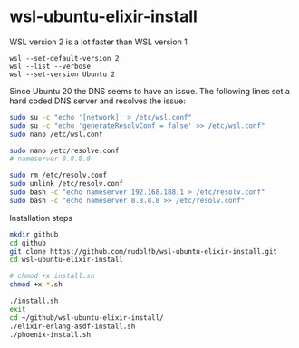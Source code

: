 # wsl-ubuntu-elixir-install


WSL version 2 is a lot faster than WSL version 1
```
wsl --set-default-version 2
wsl --list --verbose
wsl --set-version Ubuntu 2
```

Since Ubuntu 20 the DNS seems to have an issue. The following lines set a hard coded DNS server and resolves the issue:

```bash
sudo su -c "echo '[network]' > /etc/wsl.conf"
sudo su -c "echo 'generateResolvConf = false' >> /etc/wsl.conf"
sudo nano /etc/wsl.conf

sudo nano /etc/resolve.conf
# nameserver 8.8.8.8
```

```bash
sudo rm /etc/resolv.conf
sudo unlink /etc/resolv.conf
sudo bash -c "echo nameserver 192.168.188.1 > /etc/resolv.conf"
sudo bash -c "echo nameserver 8.8.8.8 >> /etc/resolv.conf"
```

Installation steps

```bash
mkdir github
cd github
git clone https://github.com/rudolfb/wsl-ubuntu-elixir-install.git
cd wsl-ubuntu-elixir-install

# chmod +x install.sh
chmod +x *.sh

./install.sh
exit
cd ~/github/wsl-ubuntu-elixir-install/
./elixir-erlang-asdf-install.sh
./phoenix-install.sh
```
